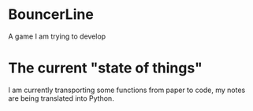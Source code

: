 # BouncerLine
A game I am trying to develop
# The current "state of things"
I am currently transporting some functions from paper to code, my notes are being translated into Python.

